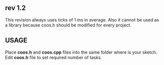 ## rev 1.2

This revision always uses ticks of 1 ms in average. Also it cannot be used as a library because coos.h should be modified for every project.
 
## USAGE

Place __coos.h__ and __coos.cpp__ files into the same folder where is your sketch. Edit __coos.h__ file to set required number of tasks. 
